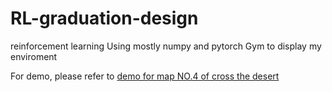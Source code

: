 # RL-graduation-design
 reinforcement learning
Using mostly numpy and pytorch
Gym to display my enviroment

For demo, please refer to [demo for map NO.4 of cross the desert](./demonstration)
